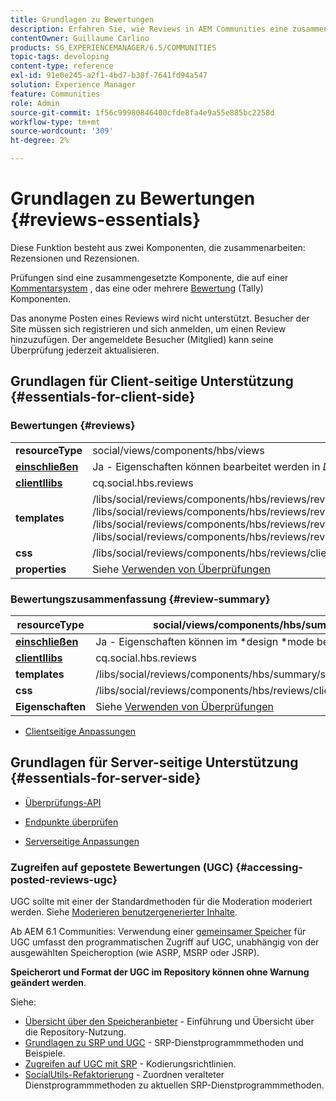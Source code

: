 ```yaml
---
title: Grundlagen zu Bewertungen
description: Erfahren Sie, wie Reviews in AEM Communities eine zusammengesetzte Komponente ist, die auf einem Kommentarsystem basiert, das eine oder mehrere Bewertungskomponenten (Tally) enthält.
contentOwner: Guillaume Carlino
products: SG_EXPERIENCEMANAGER/6.5/COMMUNITIES
topic-tags: developing
content-type: reference
exl-id: 91e0e245-a2f1-4bd7-b38f-7641fd94a547
solution: Experience Manager
feature: Communities
role: Admin
source-git-commit: 1f56c99980846400cfde8fa4e9a55e885bc2258d
workflow-type: tm+mt
source-wordcount: '309'
ht-degree: 2%

---
```


# Grundlagen zu Bewertungen {#reviews-essentials}

Diese Funktion besteht aus zwei Komponenten, die zusammenarbeiten: Rezensionen und Rezensionen.

Prüfungen sind eine zusammengesetzte Komponente, die auf einer [Kommentarsystem](essentials-comments.md) , das eine oder mehrere [Bewertung](rating-basics.md) (Tally) Komponenten.

Das anonyme Posten eines Reviews wird nicht unterstützt. Besucher der Site müssen sich registrieren und sich anmelden, um einen Review hinzuzufügen. Der angemeldete Besucher (Mitglied) kann seine Überprüfung jederzeit aktualisieren.

## Grundlagen für Client-seitige Unterstützung {#essentials-for-client-side}

### Bewertungen {#reviews}

<table>
 <tbody>
  <tr>
   <td> <strong>resourceType</strong></td>
   <td>social/views/components/hbs/views</td>
  </tr>
  <tr>
   <td> <a href="scf.md#add-or-include-a-communities-component"><strong>einschließen</strong></a></td>
   <td>Ja - Eigenschaften können bearbeitet werden in <i>Design </i>mode</td>
  </tr>
  <tr>
   <td> <a href="client-customize.md#clientlibs-for-scf"><strong>clientllibs</strong></a></td>
   <td>cq.social.hbs.reviews</td>
  </tr>
  <tr>
   <td> <strong>templates</strong></td>
   <td> /libs/social/reviews/components/hbs/reviews/reviews.hbs<br /> /libs/social/reviews/components/hbs/reviews/review/review.hbs<br /> /libs/social/reviews/components/hbs/reviews/review/status.hbs<br /> /libs/social/reviews/components/hbs/reviews/review/toolbar.hbs</td>
  </tr>
  <tr>
   <td> <strong>css</strong></td>
   <td> /libs/social/reviews/components/hbs/reviews/clientlibs/review.css</td>
  </tr>
  <tr>
   <td><strong>properties</strong></td>
   <td>Siehe <a href="reviews.md">Verwenden von Überprüfungen</a></td>
  </tr>
 </tbody>
</table>

### Bewertungszusammenfassung {#review-summary}

| **resourceType** | social/views/components/hbs/summary |
|---|---|
| [**einschließen**](scf.md#add-or-include-a-communities-component) | Ja - Eigenschaften können im *design *mode bearbeitet werden |
| [**clientllibs**](client-customize.md#clientlibs-for-scf) | cq.social.hbs.reviews |
| **templates** | /libs/social/reviews/components/hbs/summary/summary.hbs |
| **css** | /libs/social/reviews/components/hbs/reviews/clientlibs/review.css |
| **Eigenschaften** | Siehe [Verwenden von Überprüfungen](reviews.md) |

* [Clientseitige Anpassungen](client-customize.md)

## Grundlagen für Server-seitige Unterstützung {#essentials-for-server-side}

* [Überprüfungs-API](https://developer.adobe.com/experience-manager/reference-materials/6-5/javadoc/com/adobe/cq/social/review/client/api/package-summary.html)

* [Endpunkte überprüfen](https://developer.adobe.com/experience-manager/reference-materials/6-5/javadoc/com/adobe/cq/social/review/client/endpoints/package-summary.html)

* [Serverseitige Anpassungen](server-customize.md)

### Zugreifen auf gepostete Bewertungen (UGC) {#accessing-posted-reviews-ugc}

UGC sollte mit einer der Standardmethoden für die Moderation moderiert werden.
Siehe [Moderieren benutzergenerierter Inhalte](moderate-ugc.md).

Ab AEM 6.1 Communities: Verwendung einer [gemeinsamer Speicher](working-with-srp.md) für UGC umfasst den programmatischen Zugriff auf UGC, unabhängig von der ausgewählten Speicheroption (wie ASRP, MSRP oder JSRP).

**Speicherort und Format der UGC im Repository können ohne Warnung geändert werden**.

Siehe:

* [Übersicht über den Speicheranbieter](srp.md) - Einführung und Übersicht über die Repository-Nutzung.
* [Grundlagen zu SRP und UGC](srp-and-ugc.md) - SRP-Dienstprogrammmethoden und Beispiele.
* [Zugreifen auf UGC mit SRP](accessing-ugc-with-srp.md) - Kodierungsrichtlinien.
* [SocialUtils-Refaktorierung](socialutils.md) - Zuordnen veralteter Dienstprogrammmethoden zu aktuellen SRP-Dienstprogrammmethoden.
